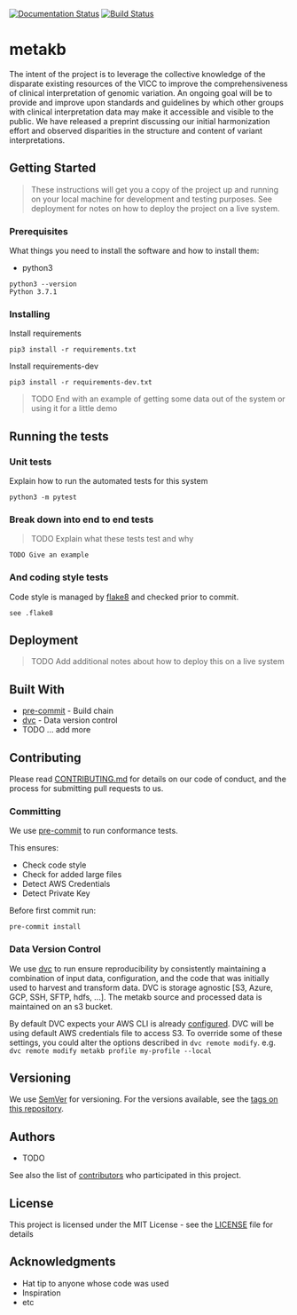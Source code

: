 [![Documentation Status](https://readthedocs.org/projects/vicc-metakb/badge/?version=latest)](https://vicc-metakb.readthedocs.io/en/latest/?badge=latest) [![Build Status](https://travis-ci.org/cancervariants/metakb.svg?branch=master)](https://travis-ci.org/cancervariants/metakb)

# metakb

The intent of the project is to leverage the collective knowledge of the disparate existing resources of the VICC to improve the comprehensiveness of clinical interpretation of genomic variation. An ongoing goal will be to provide and improve upon standards and guidelines by which other groups with clinical interpretation data may make it accessible and visible to the public. We have released a preprint discussing our initial harmonization effort and observed disparities in the structure and content of variant interpretations.

## Getting Started

> These instructions will get you a copy of the project up and running on your local machine for development and testing purposes. See deployment for notes on how to deploy the project on a live system.

### Prerequisites

What things you need to install the software and how to install them:

* python3

```
python3 --version
Python 3.7.1
```

### Installing

Install requirements

```
pip3 install -r requirements.txt
```

Install requirements-dev

```
pip3 install -r requirements-dev.txt
```


> TODO End with an example of getting some data out of the system or using it for a little demo

## Running the tests

### Unit tests

Explain how to run the automated tests for this system

```
python3 -m pytest
```


### Break down into end to end tests

> TODO Explain what these tests test and why

```
TODO Give an example
```

### And coding style tests

Code style is managed by [flake8](https://github.com/PyCQA/flake8) and checked prior to commit.

```
see .flake8

```

## Deployment

> TODO Add additional notes about how to deploy this on a live system

## Built With

* [pre-commit](https://pre-commit.com) - Build chain
* [dvc](https://dvc.org) - Data version control
* TODO ... add more

## Contributing

Please read [CONTRIBUTING.md](CONTRIBUTING.md) for details on our code of conduct, and the process for submitting pull requests to us.

### Committing

We use [pre-commit](https://pre-commit.com/#usage) to run conformance tests.

This ensures:

* Check code style
* Check for added large files
* Detect AWS Credentials
* Detect Private Key

Before first commit run:

```
pre-commit install
```

### Data Version Control

We use [dvc](https://dvc.org) to run ensure reproducibility by consistently maintaining a combination of input data, configuration, and the code that was initially used to harvest and transform data.  DVC is storage agnostic [S3, Azure, GCP, SSH, SFTP, hdfs, ...].  The metakb source and processed data is maintained on an s3 bucket.

 By default DVC expects your AWS CLI is already [configured](https://docs.aws.amazon.com/cli/latest/userguide/cli-chap-configure.html). DVC will be using default AWS credentials file to access S3. To override some of these settings, you could alter the options described in `dvc remote modify`. e.g. `dvc remote modify metakb profile my-profile --local`


## Versioning

We use [SemVer](http://semver.org/) for versioning. For the versions available, see the [tags on this repository](https://github.com/cancervariants/metakb/tags).

## Authors

* TODO

See also the list of [contributors](https://github.com/cancervariants/metakb/contributors) who participated in this project.

## License

This project is licensed under the MIT License - see the [LICENSE](LICENSE) file for details

## Acknowledgments

* Hat tip to anyone whose code was used
* Inspiration
* etc
